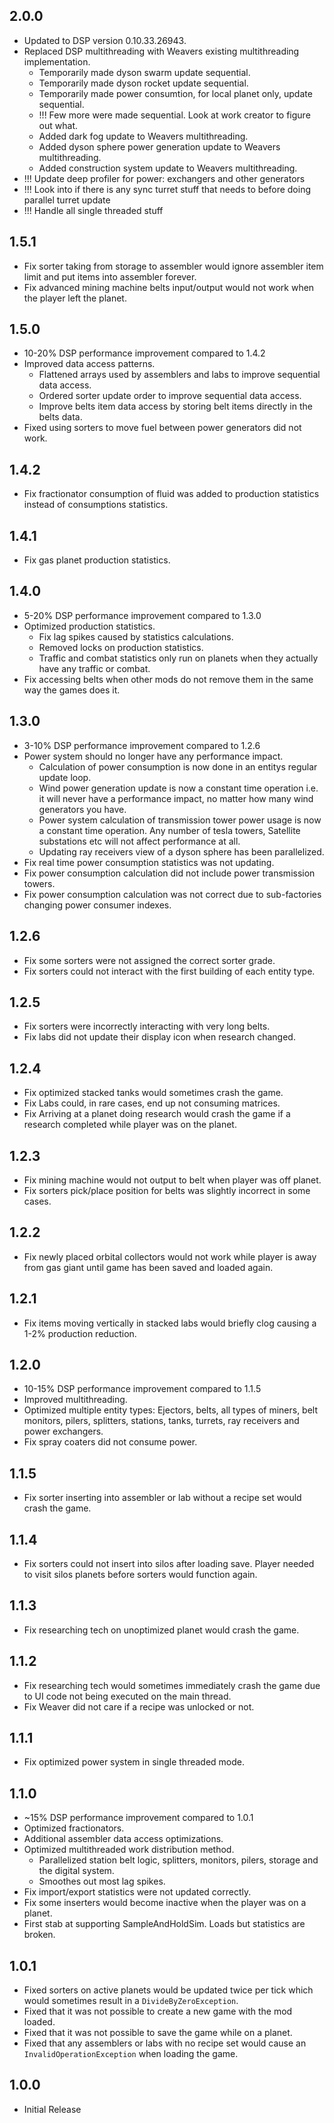 ## 2.0.0
* Updated to DSP version 0.10.33.26943.
* Replaced DSP multithreading with Weavers existing multithreading implementation.
	* Temporarily made dyson swarm update sequential.
	* Temporarily made dyson rocket update sequential.
	* Temporarily made power consumtion, for local planet only, update sequential.
	* !!! Few more were made sequential. Look at work creator to figure out what.
	* Added dark fog update to Weavers multithreading.
	* Added dyson sphere power generation update to Weavers multithreading.
	* Added construction system update to Weavers multithreading.
* !!! Update deep profiler for power: exchangers and other generators
* !!! Look into if there is any sync turret stuff that needs to before doing parallel turret update
* !!! Handle all single threaded stuff

## 1.5.1
* Fix sorter taking from storage to assembler would ignore assembler item limit and put items into assembler forever.
* Fix advanced mining machine belts input/output would not work when the player left the planet.

## 1.5.0
* 10-20% DSP performance improvement compared to 1.4.2
* Improved data access patterns.
	* Flattened arrays used by assemblers and labs to improve sequential data access.
	* Ordered sorter update order to improve sequential data access.
	* Improve belts item data access by storing belt items directly in the belts data.
* Fixed using sorters to move fuel between power generators did not work.

## 1.4.2
* Fix fractionator consumption of fluid was added to production statistics instead of consumptions statistics.

## 1.4.1
* Fix gas planet production statistics.

## 1.4.0
* 5-20% DSP performance improvement compared to 1.3.0
* Optimized production statistics.
	* Fix lag spikes caused by statistics calculations.
	* Removed locks on production statistics.
	* Traffic and combat statistics only run on planets when they actually have any traffic or combat.
* Fix accessing belts when other mods do not remove them in the same way the games does it.

## 1.3.0
* 3-10% DSP performance improvement compared to 1.2.6
* Power system should no longer have any performance impact.
	* Calculation of power consumption is now done in an entitys regular update loop.
	* Wind power generation update is now a constant time operation i.e. it will never have a performance impact, no matter how many wind generators you have.
	* Power system calculation of transmission tower power usage is now a constant time operation. Any number of tesla towers, Satellite substations etc will not affect performance at all.
	* Updating ray receivers view of a dyson sphere has been parallelized.
* Fix real time power consumption statistics was not updating.
* Fix power consumption calculation did not include power transmission towers.
* Fix power consumption calculation was not correct due to sub-factories changing power consumer indexes.

## 1.2.6
* Fix some sorters were not assigned the correct sorter grade.
* Fix sorters could not interact with the first building of each entity type.

## 1.2.5
* Fix sorters were incorrectly interacting with very long belts.
* Fix labs did not update their display icon when research changed.

## 1.2.4
* Fix optimized stacked tanks would sometimes crash the game.
* Fix Labs could, in rare cases, end up not consuming matrices.
* Fix Arriving at a planet doing research would crash the game if a research completed while player was on the planet.

## 1.2.3
* Fix mining machine would not output to belt when player was off planet.
* Fix sorters pick/place position for belts was slightly incorrect in some cases.

## 1.2.2
* Fix newly placed orbital collectors would not work while player is away from gas giant until game has been saved and loaded again.

## 1.2.1
* Fix items moving vertically in stacked labs would briefly clog causing a 1-2% production reduction.

## 1.2.0
* 10-15% DSP performance improvement compared to 1.1.5
* Improved multithreading.
* Optimized multiple entity types: Ejectors, belts, all types of miners, belt monitors, pilers, splitters, stations, tanks, turrets, ray receivers and power exchangers.
* Fix spray coaters did not consume power.

## 1.1.5
* Fix sorter inserting into assembler or lab without a recipe set would crash the game.

## 1.1.4
* Fix sorters could not insert into silos after loading save. Player needed to visit silos planets before sorters would function again.

## 1.1.3
* Fix researching tech on unoptimized planet would crash the game.

## 1.1.2
* Fix researching tech would sometimes immediately crash the game due to UI code not being executed on the main thread.
* Fix Weaver did not care if a recipe was unlocked or not.

## 1.1.1
* Fix optimized power system in single threaded mode.

## 1.1.0
* ~15% DSP performance improvement compared to 1.0.1
* Optimized fractionators.
* Additional assembler data access optimizations.
* Optimized multithreaded work distribution method.
	* Parallelized station belt logic, splitters, monitors, pilers, storage and the digital system.
	* Smoothes out most lag spikes.
* Fix import/export statistics were not updated correctly.
* Fix some inserters would become inactive when the player was on a planet.
* First stab at supporting SampleAndHoldSim. Loads but statistics are broken.

## 1.0.1
* Fixed sorters on active planets would be updated twice per tick which would sometimes result in a `DivideByZeroException`.
* Fixed that it was not possible to create a new game with the mod loaded.
* Fixed that it was not possible to save the game while on a planet.
* Fixed that any assemblers or labs with no recipe set would cause an `InvalidOperationException` when loading the game.

## 1.0.0
* Initial Release